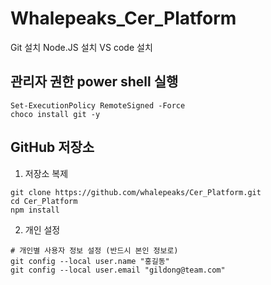 # Whalepeaks_Cer_Platform
Git 설치
Node.JS 설치
VS code 설치

## 관리자 권한 power shell 실행
```
Set-ExecutionPolicy RemoteSigned -Force
choco install git -y
```

## GitHub 저장소
1. 저장소 복제
```
git clone https://github.com/whalepeaks/Cer_Platform.git
cd Cer_Platform
npm install
```
2. 개인 설정
```
# 개인별 사용자 정보 설정 (반드시 본인 정보로)
git config --local user.name "홍길동"
git config --local user.email "gildong@team.com"
